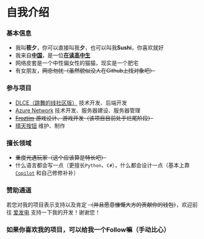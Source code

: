 # 自我介绍

### 基本信息

- 我叫**筱夕**，你可以直接叫我**夕**，也可以叫我**Sushi**，你喜欢就好
- 我来自[**中国**](https://zh.wikipedia.org/wiki/%E4%B8%AD%E5%8D%8E%E4%BA%BA%E6%B0%91%E5%85%B1%E5%92%8C%E5%9B%BD)，是一位[**在读高中生**](https://dgyz.dgjy.net/index.htm)
- 网络皮套是一个中性偏女性的猫猫，现实是一个肥宅
- 有女朋友，~~网恋勿扰（虽然貌似没人在Github上找对象吧）~~

### 参与项目

- [DLCE（跳舞的线社区版）](https://aaron8052.github.io/FengYan-Documentation/#/dlce-group) 技术开发、后端开发
- [Azure Network](https://www.bilibili.com/video/BV1AW4y1j7xM) 技术开发、服务器建设、服务器管理
- ~~[Froztim](https://www.bilibili.com/video/BV1uU4y1i7Cm) 游戏设计、游戏开发（该项目目前处于烂尾阶段）~~
- [晴天按钮](https://sunday.sushi810.com.cn) 维护、制作

### 擅长领域

- ~~重度光遇玩家（这个应该算是特长吧）~~
- 什么语言都会写一点（更擅长`Python`、`C#`），什么都会设计一点（基本上靠 [`Copilot`](https://github.com/features/copilot) 和自己修修补补）

### 赞助通道

若您对我的项目表示支持以及肯定 ~~（并且愿意慷慨大方的贡献你的钱包）~~，欢迎前往 [爱发电](https://afdian.net/a/AzureMC) 支持一下我的开发！谢谢您！

### 如果你喜欢我的项目，可以给我一个Follow嘛（手动比心）


